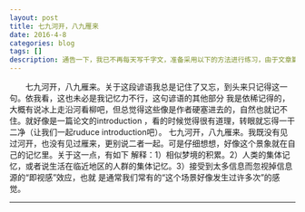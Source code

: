 ```yaml
---
layout: post
title: 七九河开，八九雁来
date: 2016-4-8
categories: blog
tags: []
description: 通告一下，我已不再每天写千字文，准备采用以下的方法进行练习，由于文章篇幅较长，链接较多，建议到简书或>博客进行阅读。^M
---
```

&emsp;&emsp;七九河开，八九雁来。关于这段谚语我总是记住了又忘，到头来只记得这一句。依我看，这也未必是我记忆力不行，这句谚语的其他部分
我是依稀记得的，大概有说冰上走沿河看柳吧，但总觉得这些像是作者硬塞进去的，自然也就记不住。就好像是一篇论文的introduction
，看的时候觉得很有道理，转眼就忘得一干二净（让我们一起ruduce introduction吧）。
   七九河开，八九雁来。我既没有见过河开，也没有见过雁来，更别说二者一起。可是仔细想想，好像这个景象就在自己的记忆里。关于这一点，有如下
解释：1）相似梦境的积累。2）人类的集体记忆，或者说生活在临近地区的人群的集体记忆。3）接受到太多信息而忽视掉信息源的“即视感”效应，也就
是通常我们常有的“这个场景好像发生过许多次”的感觉。



---

